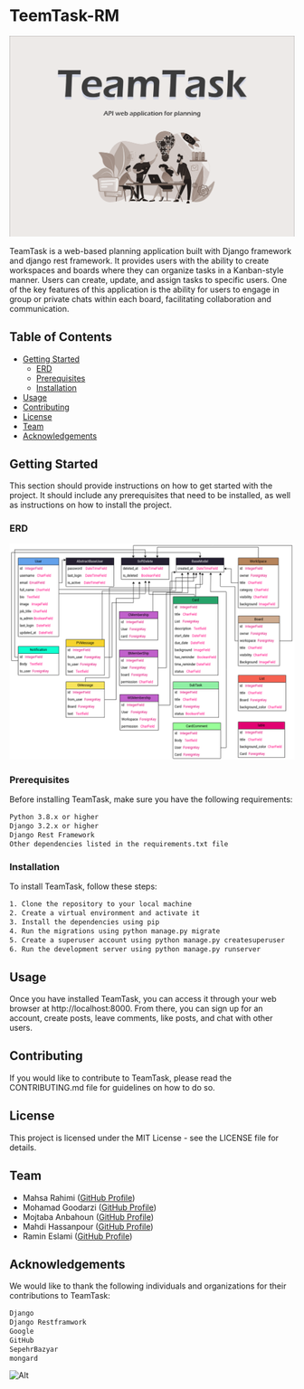 # TeemTask-RM

  <img src="teamtask-banner.png" alt="teamtask-banner">

TeamTask is a web-based planning application built with Django framework and django rest framework. It provides users with the ability to create workspaces and boards where they can organize tasks in a Kanban-style manner. Users can create, update, and assign tasks to specific users. One of the key features of this application is the ability for users to engage in group or private chats within each board, facilitating collaboration and communication.

## Table of Contents

- [Getting Started](#getting-started)
  - [ERD](#ERD)
  - [Prerequisites](#prerequisites)
  - [Installation](#installation)
- [Usage](#usage)
- [Contributing](#contributing)
- [License](#license)
- [Team](#team)
- [Acknowledgements](#acknowledgements)

## Getting Started

This section should provide instructions on how to get started with the project. It should include any prerequisites that need to be installed, as well as instructions on how to install the project.


### ERD

  <img src="TeamTask-ERD.png" alt="TeamTask-ERD">

### Prerequisites

Before installing TeamTask, make sure you have the following requirements:

    Python 3.8.x or higher
    Django 3.2.x or higher
    Django Rest Framework 
    Other dependencies listed in the requirements.txt file

### Installation

To install TeamTask, follow these steps:

    1. Clone the repository to your local machine
    2. Create a virtual environment and activate it
    3. Install the dependencies using pip
    4. Run the migrations using python manage.py migrate
    5. Create a superuser account using python manage.py createsuperuser
    6. Run the development server using python manage.py runserver

## Usage

Once you have installed TeamTask, you can access it through your web browser at http://localhost:8000. From there, you can       sign up for an account, create posts, leave comments, like posts, and chat with other users.

## Contributing

If you would like to contribute to TeamTask, please read the CONTRIBUTING.md file for guidelines on how to do so.

## License

This project is licensed under the MIT License - see the LICENSE file for details.

## Team

- Mahsa Rahimi ([GitHub Profile](https://github.com/MahsaRah99))
- Mohamad Goodarzi ([GitHub Profile](https://github.com/mrgdeveloper1401))
- Mojtaba Anbahoun ([GitHub Profile](https://github.com/Mojtaba-anbahoun))
- Mahdi Hassanpour ([GitHub Profile](https://github.com/Mahdi-Hassanpour78))
- Ramin Eslami ([GitHub Profile](https://github.com/ResoneAt))


## Acknowledgements

We would like to thank the following individuals and organizations for their contributions to TeamTask:
    
    Django
    Django Restframwork
    Google
    GitHub
    SepehrBazyar
    mongard


![Alt](https://repobeats.axiom.co/api/embed/a8905cd4ad81ef88262a7395e98510a904f30552.svg "Repobeats analytics image")
